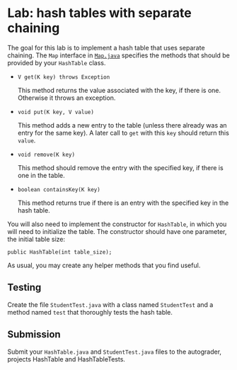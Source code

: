# Lab: hash tables with separate chaining

The goal for this lab is to implement a hash table that uses separate
chaining. The `Map` interface in [`Map.java`](./Map.java) specifies
the methods that should be provided by your `HashTable` class.

- `V get(K key) throws Exception`

    This method returns the value associated with the key,
    if there is one. Otherwise it throws an exception.

- `void put(K key, V value)`

    This method adds a new entry to the table (unless there already
    was an entry for the same key). A later call to `get` with this
    `key` should return this `value`.

- `void remove(K key)`

    This method should remove the entry with the specified key,
    if there is one in the table.

- `boolean containsKey(K key)`

    This method returns true if there is an entry with the specified
    key in the hash table.

You will also need to implement the constructor for `HashTable`,
in which you will need to initialize the table. The constructor
should have one parameter, the initial table size:

    public HashTable(int table_size);

As usual, you may create any helper methods that you find useful.

## Testing

Create the file `StudentTest.java` with a class named `StudentTest`
and a method named `test` that thoroughly tests the hash table.

## Submission

Submit your `HashTable.java` and `StudentTest.java` files to the
autograder, projects HashTable and HashTableTests.
